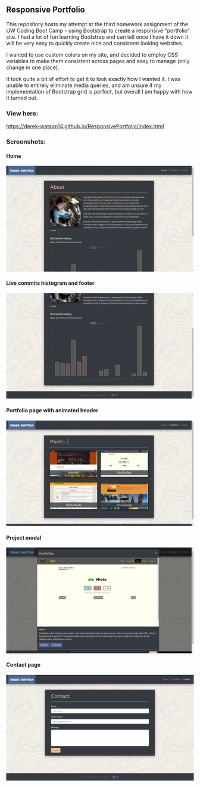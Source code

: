 ## Responsive Portfolio

This repository hosts my attempt at the third homework assignment of the UW Coding Boot Camp -
using Bootstrap to create a responsive "portfolio" site. I had a lot of fun learning Bootstrap and can
tell once I have it down it will be very easy to quickly create nice and consistent looking websites.

I wanted to use custom colors on my site, and decided to employ CSS variables to make them consistent
across pages and easy to manage (only change in one place).

It took quite a bit of effort to get it to look exactly how I wanted it. I was unable to entirely
eliminate media queries, and am unsure if my implementation of Bootstrap grid is perfect, but overall I
am happy with how it turned out.

### View here:

https://derek-watson14.github.io/ResponsivePortfolio/index.html

### Screenshots:

#### Home

![Home](./readme-imgs/rp-home.png)

#### Live commits histogram and footer

![Commits histogram](./readme-imgs/rp-commits.png)

#### Portfolio page with animated header

![Portfolio page with animated header](./readme-imgs/rp-portfolio.png)

#### Project modal

![Project modal](./readme-imgs/rp-modal.png)

#### Contact page

![Contact page](./readme-imgs/rp-contact.png)
